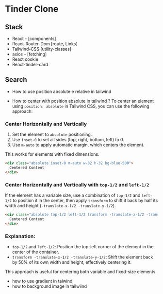 # Tinder Clone




## Stack
- React - [components]
- React-Router-Dom [route, Links]
- Tailwind-CSS [utility-classes]
- axios - [fetching]
- React cookie
- React-tinder-card


## Search
- How to use position absolute e relative in tailwind

- How to center with position absolute in tailwind ?
To center an element using `position: absolute` in Tailwind CSS, you can use the following approach:

### Center Horizontally and Vertically

1. Set the element to `absolute` positioning.
2. Use `inset-0` to set all sides (top, right, bottom, left) to 0.
3. Use `m-auto` to apply automatic margin, which centers the element.

This works for elements with fixed dimensions.

```html
<div class="absolute inset-0 m-auto w-32 h-32 bg-blue-500">
  Centered Content
</div>
```

### Center Horizontally and Vertically with `top-1/2` and `left-1/2`

If the element has a variable size, use a combination of `top-1/2` and `left-1/2` to position it in the center, then apply `transform` to shift it back by half its width and height (`-translate-x-1/2 -translate-y-1/2`).

```html
<div class="absolute top-1/2 left-1/2 transform -translate-x-1/2 -translate-y-1/2 w-32 h-32 bg-blue-500">
  Centered Content
</div>
```

### Explanation:

- `top-1/2` and `left-1/2`: Position the top-left corner of the element in the center of the container.
- `transform -translate-x-1/2 -translate-y-1/2`: Shift the element back by 50% of its own width and height, effectively centering it. 

This approach is useful for centering both variable and fixed-size elements.



- how to use gradient in  taiwind
- how to background image in tailwiind